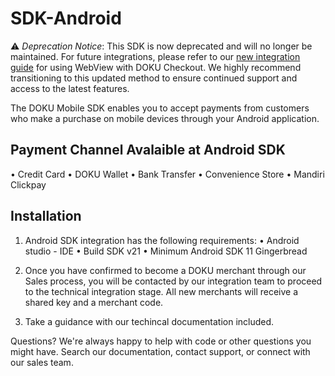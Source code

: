 # SDK-Android

⚠️ *Deprecation Notice*: This SDK is now deprecated and will no longer be maintained. For future integrations, please refer to our [new integration guide](https://developers.doku.com/accept-payment/doku-checkout/integration-guide) for using WebView with DOKU Checkout. We highly recommend transitioning to this updated method to ensure continued support and access to the latest features.


The DOKU Mobile SDK enables you to accept payments from customers who make a purchase on mobile devices through your Android application. 

## Payment Channel Avalaible at Android SDK ##

• Credit Card
• DOKU Wallet
• Bank Transfer
• Convenience Store
• Mandiri Clickpay

## Installation ## 

1. Android SDK integration has the following requirements:
• Android studio - IDE
• Build SDK v21
• Minimum Android SDK 11 Gingerbread

2. Once you have confirmed to become a DOKU merchant through our Sales process, you will be contacted by our integration team to proceed to the technical integration stage. All new merchants will receive a shared key and a merchant code.

3. Take a guidance with our techincal documentation included.


Questions?
We're always happy to help with code or other questions you might have. Search our documentation, contact support, or connect with our sales team. 
